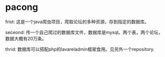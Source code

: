 # pacong
frist:
这是一个java爬虫项目，爬取论坛的多种资源，存到指定的数据库。

seceond:
传一个自己爬过的数据库文件，数据库是mysql。两个表，两个论坛，数据大概有20万条。

thrid:
数据库可以搭配php的lavareladmin框架食用。见另外一个repository.
